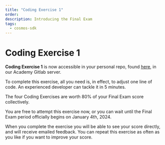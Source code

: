 ```yaml
---
title: "Coding Exercise 1"
order:
description: Introducing the Final Exam
tags:
  - cosmos-sdk
---
```


# Coding Exercise 1

**Coding Exercise 1** is now accessible in your personal repo, found [here](https://git.academy.b9lab.com/ida-p5-final-exam/student-projects), in our Academy Gitlab server.

To complete this exercise, all you need is, in effect, to adjust one line of code. An experienced developer can tackle it in 5 minutes.

<HighlightBox type="note">

The four Coding Exercises are worth 80% of your Final Exam score collectively. 

You are free to attempt this exercise now, or you can wait until the Final Exam period officially begins on January 4th, 2024.

</HighlightBox>

When you complete the exercise you will be able to see your score directly, and will receive emailed feedback. You can repeat this exercise as often as you like if you want to improve your score.

<!--ANDREW SAYS: The following is the old exercise 2 page content for reference

You are about to perform a small, simple exercise on our Academy Gitlab, to check you're paying attention! Before you [try](https://git.academy.b9lab.com/ida-p4-exercise-week-2/exercise-code), here is a summary of what you will be asked to do.

<HighlightBox type="note">

The final exam will have the same format, so this is a good way to acquaint yourself with the modus operandi.

</HighlightBox>

## Preparation

We created a Docker container with the included `Dockerfile`:

```sh
$ docker build . -t exercise-w2
```

Create this Docker image right now, before you start working on the exercise. It takes time and it makes a copy of the original files.

## What we set up

We created the rest of this repository with Ignite CLI v0.22.1 and the following command:

```sh
$ docker run --rm -it \
    -v $(pwd):/exercise -w /exercise \
    exercise-w2 \
    ignite scaffold chain github.com/b9lab/other-world
```

The idea is that this is the blockchain backing a future metaverse. The blockchain will account for anything of value in it.

We have added:

* One file that duplicates what accessing the storage looks like: `x/otherworld/keeper/world_params_duplicate.go`.
* And 2 test files:

    * `x/otherworld/types/world_params_student_test.go`
    * `x/otherworld/keeper/world_params_student_test.go`

All 3 files cannot compile until you have completed the following tasks.

## What you need to do

You need to run an Ignite command to create a new Protobuf type and its associated keeper functions. It must satisfy the following conditions:

1. The name is `WorldParams`.
2. It has 3 params exactly, no more, no less:
   1. A `string` for the world's `name`.
   2. A `uint` for the world's `gravity`.
   3. A `uint` for the world's `landSupply`.
3. It is unique in the blockchain store. It does not matter what key it is stored at, but you should keep the naming conventions of keeper functions chosen by Ignite.
4. It should not have any associated messages.

## Definition of success

The following tests must pass:

* `x/otherworld/types/world_params_student_test.go`: It needs to pass with:

    ```sh
    $ docker run --rm -it \
        -v $(pwd):/exercise -w /exercise \
        exercise-w2 \
        go test github.com/b9lab/other-world/x/otherworld/types
    ```

    Or:

    ```sh
    $ go test github.com/b9lab/other-world/x/otherworld/types
    ```

* `x/otherworld/keeper/world_params_student_test.go`: It needs to pass with:

    ```sh
    $ docker run --rm -it \
        -v $(pwd):/exercise -w /exercise \
        exercise-w2 \
        go test github.com/b9lab/other-world/x/otherworld/keeper
    ```

    Or:

    ```sh
    $ go test github.com/b9lab/other-world/x/otherworld/keeper
    ```

To run them both at the same time, run:

```sh
$ docker run --rm -it \
    -v $(pwd):/exercise -w /exercise \
    exercise-w2 /exercise/score.sh
```

Or:

```sh
$ ./score.sh
```

This returns a score that reads like:

```txt
FS_SCORE:100%
```

### Read-only files

In `fileconfig.yml` we have defined a list of _read-only_ files. They are not technically read-only, but we will overwrite your changes if you modify them.

## CI Environment

There is a CI environment on the Academy Gitlab server. Every time you push to your repository, it will run and score your work.

The script that our CI runs is `score-ci.sh`. You will notice that it overwrites the _read-only_ files with their original ones. So if the CI gives you a score different from the one you have on your machine, you may have made changes to read-only files.

The score that appears on Gitlab's CI is the _correct_ one.

## When you are ready

Please push your exercise solution to the [Week 2 Exercise repo](https://git.academy.b9lab.com/ida-p4-exercise-week-2/exercise-code).

<HighlightBox type="note">

**We recommend you attempt the exercise as soon as you finish the week's material, or by Thursday, June 1st, 11:59pm UTC.**
<br/><br/>
Do not worry if you do not pass the exercise: it is simply meant to be an opportunity to practice and demonstrate your engagement with the program.

</HighlightBox>
-->